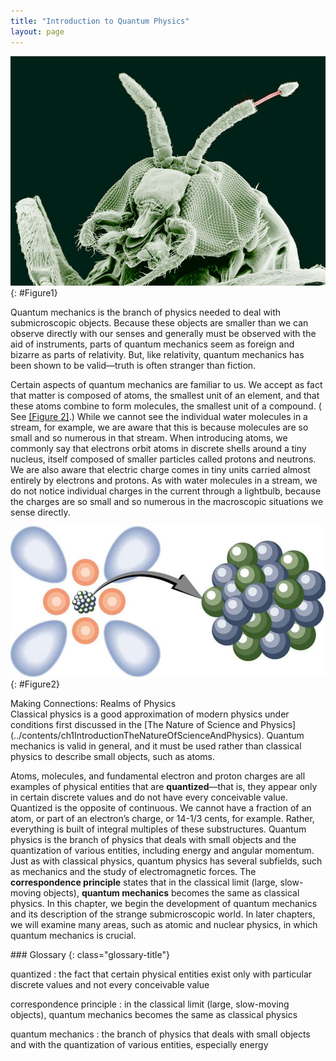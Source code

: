 ```yaml
---
title: "Introduction to Quantum Physics"
layout: page
---    
```


![A magnified image of a black fly obtained from an electron microscope showing its antennae and tentacles.](../resources/Figure_30_00_01a.jpg "A black fly imaged by an electron microscope is as monstrous as any science-fiction creature. (credit: U.S. Department of Agriculture via Wikimedia Commons)")
{: #Figure1}

Quantum mechanics is the branch of physics needed to deal with submicroscopic
objects. Because these objects are smaller than we can observe directly with our
senses and generally must be observed with the aid of instruments, parts of
quantum mechanics seem as foreign and bizarre as parts of relativity. But, like
relativity, quantum mechanics has been shown to be valid—truth is often stranger
than fiction.

Certain aspects of quantum mechanics are familiar to us. We accept as fact that
matter is composed of atoms, the smallest unit of an element, and that these
atoms combine to form molecules, the smallest unit of a compound. (
See [[Figure 2]](#Figure2).) While we cannot see the individual water molecules
in a stream, for example, we are aware that this is because molecules are so
small and so numerous in that stream. When introducing atoms, we commonly say
that electrons orbit atoms in discrete shells around a tiny nucleus, itself
composed of smaller particles called protons and neutrons. We are also aware
that electric charge comes in tiny units carried almost entirely by electrons
and protons. As with water molecules in a stream, we do not notice individual
charges in the current through a lightbulb, because the charges are so small and
so numerous in the macroscopic situations we sense directly.

![A model of an atom is shown. Atom is shown as a clump of small spherical balls at the center, representing the nucleus, surrounded by spherical and dumbbell-shaped electron clouds. A magnified view of the nucleus is shown as a bunch of small spherical balls.](../resources/Figure_30_00_02a.jpg "Atoms and their substructure are familiar examples of objects that require quantum mechanics to be fully explained. Certain of their characteristics, such as the discrete electron shells, are classical physics explanations. In quantum mechanics we conceptualize discrete &#x201C;electron clouds&#x201D; around the nucleus. ")
{: #Figure2}

<div class="note" data-has-label="true" data-label="" markdown="1">
<div class="title">
Making Connections: Realms of Physics
</div>
Classical physics is a good approximation of modern physics under conditions first discussed
in the [The Nature of Science and Physics](../contents/ch1IntroductionTheNatureOfScienceAndPhysics). Quantum mechanics is valid in general, and it must be used rather than classical physics to describe small objects, such as atoms.

</div>

Atoms, molecules, and fundamental electron and proton charges are all examples
of physical entities that are **quantized**—that is, they appear only in certain
discrete values and do not have every conceivable value. Quantized is the
opposite of continuous. We cannot have a fraction of an atom, or part of an
electron’s charge, or 14-1/3 cents, for example. Rather, everything is built of
integral multiples of these substructures. Quantum physics is the branch of
physics that deals with small objects and the quantization of various entities,
including energy and angular momentum. Just as with classical physics, quantum
physics has several subfields, such as mechanics and the study of
electromagnetic forces. The **correspondence principle** states that in the
classical limit (large, slow-moving objects), **quantum mechanics** becomes the
same as classical physics. In this chapter, we begin the development of quantum
mechanics and its description of the strange submicroscopic world. In later
chapters, we will examine many areas, such as atomic and nuclear physics, in
which quantum mechanics is crucial.

<div class="glossary" markdown="1">
### Glossary
{: class="glossary-title"}

quantized
: the fact that certain physical entities exist only with particular discrete
values and not every conceivable value

correspondence principle
: in the classical limit (large, slow-moving objects), quantum mechanics becomes
the same as classical physics

quantum mechanics
: the branch of physics that deals with small objects and with the quantization
of various entities, especially energy

</div>
